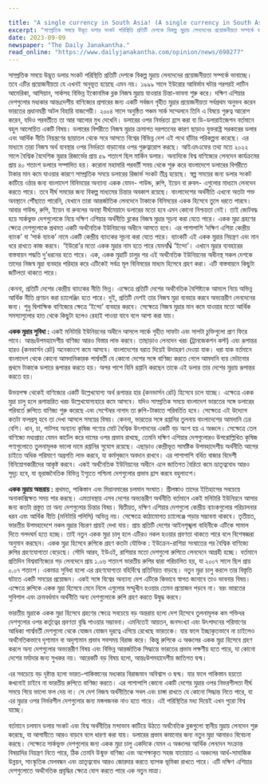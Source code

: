 ```yaml
---

title: "A single currency in South Asia! (A single currency in South Asia!)"
excerpt: "সাম্প্রতিক সময়ে উদ্ভূত ডলার সংকট পরিস্থিতি প্রতিটি দেশকে বিকল্প মুদ্রায় লেনদেনের প্রয়োজনীয়তা সম্পর্কে ভাবাচ্ছে। তবে এটির প্রয়োজনীয়তা যে এখনই অনুভূত হয়েছে এমন নয়।......"
date: 2023-09-09
newspaper: "The Daily Janakantha."
read_online: "https://www.dailyjanakantha.com/opinion/news/698277"
---
```

সাম্প্রতিক সময়ে উদ্ভূত ডলার সংকট পরিস্থিতি প্রতিটি দেশকে বিকল্প মুদ্রায় লেনদেনের প্রয়োজনীয়তা সম্পর্কে ভাবাচ্ছে। তবে এটির প্রয়োজনীয়তা যে এখনই অনুভূত হয়েছে এমন নয়। ১৯৯৯ সালে ইউরোর আবির্ভাব ঘটার পরপরই লাটিন আমেরিকা, আসিয়ান, সার্কসহ বিভিন্ন ইকোনমিক ব্লক নিজস্ব মুদ্রায় যাওয়ার চিন্তা-ভাবনা শুরু করে। দক্ষিণ এশিয়ার দেশগুলোর মধ্যকার আন্তঃদেশীয় বাণিজ্যের প্রসারের জন্য একটি সর্বজন গৃহীত মুদ্রার প্রয়োজনীয়তা সর্বপ্রথম অনুভব করেন ভারতের প্রধানমন্ত্রী অটল বিহারি বাজপেয়ী। ২০০৪ সালে অনুষ্ঠিত পঞ্চম সার্ক সম্মেলনে তিনি এ বিষয়ে গুরুত্ব আরোপ করেন, যদিও পরবর্তীতে তা আর আলোর মুখ দেখেনি।
ডলারের ওপর নির্ভরতা হ্রাস করা বা ডি-ডলারাইজেশন বর্তমানে বহুল আলোচিত একটি বিষয়। ডলারের বিপরীতে নিজস্ব মুদ্রার ক্রমাগত দরপতনের কারণ ছাড়াও যুক্তরাষ্ট্র সরকারের ডলার এবং আর্থিক নীতি নিয়ন্ত্রণের ছায়াতল থেকে সরে আসতে বিশ্বের বিভিন্ন দেশ এই পথে হাঁটার পরিকল্পনা করেছে। এর মাধ্যমে তারা নিজস্ব অর্থ ব্যবস্থার ওপর নির্ভরতা বাড়ানোর ওপর গুরুত্বারোপ করছে। আইএমএফের তথ্য মতে ২০২২ সালে বৈশ্বিক বৈদেশিক মুদ্রার রিজার্ভের প্রায় ৫৯ শতাংশ ছিল মার্কিন ডলার। অন্যদিকে বিশ্ব বাণিজ্যের লেনদেন কার্যক্রমের প্রায় ৪০ শতাংশ ডলারে সম্পাদিত হয়।
করোনা মহামারি পরবর্তী সময় থেকে শুরু করে বাংলাদেশে ডলারের বিপরীতে টাকার মান কমে যাওয়ার কারণে সাম্প্রতিক সময়ে ডলারের রিজার্ভ সংকট তীব্র হয়েছে। স্বল্প সময়ের জন্য ডলার সংকট কাটিয়ে ওঠার জন্য বাংলাদেশ বিনিময়ের অন্যান্য একক যেমন- পাউন্ড, রুপি, ইয়েন বা রুবল- এগুলোর মাধ্যমে লেনদেন করতে পারে। তবে দীর্ঘ সময়ের জন্য বিকল্প মাধ্যমের চিন্তার অবকাশ রয়েছে। বাংলাদেশের অর্থনীতি এখনো অতটা শক্ত অবস্থানে পৌঁছাতে পারেনি, যেখানে তারা আন্তর্জাতিক লেনদেনে টাকাকে বিনিময়ের একক হিসেবে তুলে ধরতে পারবে। আবার পাউন্ড, রুপি, ইয়েন বা রুবলের অবস্থা দীর্ঘমেয়াদে ডলারের মতো হবে এমন কোনো নিশ্চয়তা নেই। তাই জোটবদ্ধ হয়ে সার্কভুক্ত দেশগুলোকে নিয়ে দক্ষিণ এশিয়ার অর্থনীতি ব্লকের নিজস্ব মুদ্রার সূচনা করা যেতে পারে। 
একক মুদ্রা গ্রহণের ক্ষেত্রে দেশগুলোকে প্রথমত একটি অর্থনৈতিক ইউনিয়নের অধীনে আসতে হবে। এর পাশাপাশি ‘দক্ষিণ এশিয়া কেন্দ্রীয় ব্যাংক’ বা ‘সার্ক ব্যাংক’ নামে একটি কেন্দ্রীয় ব্যাংকের সূচনা করা যেতে পারে। ব্যাংকটি এই একক মুদ্রার নিয়ন্ত্রণ এবং মান ধরে রাখতে কাজ করবে। ‘ইউরো’র মতো একক মুদ্রার নাম হতে পারে যেমনÑ ‘ইন্দো’। এখানে মুদ্রার ব্যবহারের বাস্তবায়ন পদ্ধতি দু’ধরনের হতে পারে। এক, একক মুদ্রাটি চালুর পর এই অর্থনৈতিক ইউনিয়নের অধীনস্থ সকল দেশকে তাদের নিজস্ব মুদ্রা ব্যবহার পরিহার করে এটিকেই সর্বত্র মূল বিনিময়ের মাধ্যম হিসেবে গ্রহণ করা। এটি বাস্তবায়নে কিছুটা জটিলতা থাকতে পারে।


কেননা, প্রতিটি দেশের কেন্দ্রীয় ব্যাংকের নীতি ভিন্ন। এক্ষেত্রে প্রতিটি দেশের অর্থনৈতিক বৈশিষ্ট্যকে আমলে নিয়ে অভিন্ন আর্থিক নীতি প্রণয়ন করা চ্যালেঞ্জিং হতে পারে। দুই, প্রতিটি দেশই তার নিজস্ব মুদ্রা ব্যবহার করবে অভ্যন্তরীণ লেনদেনের জন্য। শুধু দ্বিপাক্ষিক বাণিজ্যের ক্ষেত্রে ‘ইন্দো’ ব্যবহার করবে। সেক্ষেত্রে নিজস্ব মুদ্রার মান কমে যাওয়ার মতো আর্থিক সমস্যাগুলোর হাত থেকে কিছুটা হলেও রেহাই পাওয়া যাবে বলে আশা করা যায়। 

**একক মুদ্রার সুবিধা :** একই মনিটারি ইউনিয়নের অধীনে আসলে সার্কে গৃহীত সাফটা এবং সাপটা চুক্তিগুলো প্রাণ ফিরে পাবে। আন্তঃউপমহাদেশীয় বাণিজ্য আরও বিস্তার লাভ করবে। তাছাড়াও লেনদেন খরচ (ট্রানজেকশন কস্ট) এবং রূপান্তর হারও (কনভার্সন রেট) অনেকাংশে কমে আসবে। বাংলাদেশের বরাত দিয়েই উদাহরণ দেওয়া যাক। ধরা যাক বর্তমানে বাংলাদেশ থেকে কোনো আমদানিকারক পার্শ্ববর্তী যে কোনো দেশের সঙ্গে বাণিজ্য করতে গেলে আমদানি ব্যয় মেটানোর প্রথমে টাকাকে ডলারে রূপান্তর করতে হয়। অপর পাশে যিনি রপ্তানি করছেন তাকে এই ডলার তার দেশের মুদ্রায় রূপান্তর করতে হয়।

উভয়পক্ষ থেকেই বাণিজ্যের একটি উল্লেখযোগ্য অর্থ রূপান্তর হার (কনভার্সন রেট) হিসেবে চলে যাচ্ছে। এক্ষেত্রে একক মুদ্রা চালু হলে রূপান্তরিত খরচ উল্লেখযোগ্যহারে কমে আসবে। যদিও সাম্প্রতিক সময়ে বাংলাদেশ ভারতের সঙ্গে ডলারের পরিবর্তে রুপিতে বাণিজ্য শুরু করেছে এবং সেপ্টেম্বর নাগাদ তা রুপি-টাকাতে পরিবর্তিত হবে। সেক্ষেত্রে এই উদ্যোগ কতটা ফলপ্রসূ হবে তা দেখা আসলে সময়ের বিষয়। কেননা, ভারতের সঙ্গে রপ্তানির তুলনায় বাংলাদেশের আমদানি ঢের বেশি। 
ধান, চা, পাটসহ অন্যান্য কৃষিজ পণ্যের মোট বৈশ্বিক উৎপাদনের একটি বড় অংশ হয় এ অঞ্চলে। সেক্ষেত্রে তেল বাণিজ্যে মধ্যপ্রাচ্য যেমন কার্টেল করে দামের ওপর প্রভাব রাখছে, তেমনি দক্ষিণ এশিয়ার দেশগুলোরও উপরোল্লিখিত কৃষিজ পণ্যগুলোতে তুলনামূলক ভালো দামে রপ্তানির সুযোগ রয়েছে। এছাড়াও কেন্দ্রীভূত সামষ্টিক উপমহাদেশীয় অর্থনীতি আগের চাইতে অধিক পরিমাণে অগ্রগতি লাভ করবে, যা কর্মসৃজনে অবদান রাখবে। এর পাশাপাশি বর্ধিত বাজার বিদেশী বিনিয়োগকারীদের আকৃষ্ট করবে। একই অর্থনৈতিক ইউনিয়নের অধীনে এলে জাতিগত বৈরিতা কমে ভ্রাতৃত্ববোধ আরও সুদৃঢ় হবে, যা ভূরাজনৈতিক বিভিন্ন ইস্যুতে পশ্চিমা দেশগুলোর প্রভাব হ্রাস করবে বহুলাংশে। 

**একক মুদ্রায় অন্তরায় :** প্রথমত, পাকিস্তান এবং মিয়ানমারের চলমান সংঘাত। শ্রীলঙ্কাও তাদের ইতিহাসের সবচেয়ে অনাকাক্সিক্ষত সময় পার করছে। এমতাবস্থায় এসব দেশের অভ্যন্তরীণ অর্থনীতি বর্তমানে একই মনিটারি ইউনিয়নে আসার জন্য কতটা প্রস্তুত তা অন্য দেশগুলোর চিন্তার বিষয়। দ্বিতীয়ত, দক্ষিণ এশিয়ার দেশগুলো কেন্দ্রীয় ব্যাংকগুলোর পরিচালনার ধরন এবং আর্থিক নীতি (মনিটারি পলিসি) অভিন্ন নয়। সেক্ষেত্রে কাঠামোগত চ্যালেঞ্জে পড়ার সম্ভাবনা থাকবে। তৃতীয়ত, ভারতীয় উপমহাদেশে নকল মুদ্রার বিচরণ প্রায়ই দেখা যায়। প্রায় প্রতিটি দেশের আইনশৃঙ্খলা বাহিনীকে এটিকে সামাল দিতে গলদঘর্ম হতে হচ্ছে। তাই নতুন একক মুদ্রা চালু হলে এটিরও নকল হওয়ার প্রবণতা থাকতে পারে বলে বিশেষজ্ঞরা অনুমান করছেন।
একক মুদ্রা হিসেবে রুপিকে গ্রহণ কতটা যৌক্তিক : ইউক্রেন-রাশিয়া সংঘাতের পর বৈশ্বিক বাণিজ্যে রুপির গ্রহণযোগ্যতা বেড়েছে। সৌদি আরব, ইউএই, রাশিয়ার মতো দেশগুলো রুপিতে লেনদেনে আগ্রহী হচ্ছে। বর্তমানে প্রতিদিন বিশ্ববাণিজ্যের গড় লেনদেনে প্রায় ১.০৬ শতাংশ ভারতীয় রুপির দ্বারা পরিচালিত হয়, যা ২০০৭ সালে ছিল প্রায় ০.০৭ শতাংশ। একমাত্র সুবিধা হলো এর গ্রহণযোগ্যতা বহির্বিশ্বে প্রতিনিয়ত বাড়ছে। নতুন মুদ্রা চালু করলে তার বিস্তৃতি ঘটাতে একটি সময়ের প্রয়োজন। একই সঙ্গে বিশ্বের অন্যান্য দেশ এটিকে কিভাবে স্বাগত জানাবে তাও ভাবনার বিষয়। এক্ষেত্রে রুপিকে একক মুদ্রা হিসেবে মেনে নিলে এগুলোর সম্মুখীন হওয়ার তেমন প্রয়োজন পড়বে না। বরং ভারতের সুবিশাল এবং ক্রমবর্ধমান অর্থনীতি অন্য দেশগুলোকে রুপি গ্রহণ করতে উদ্বুদ্ধ করবে।

ভারতীয় মুদ্রাকে একক মুদ্রা হিসেবে গ্রহণের ক্ষেত্রে সবচেয়ে বড় অন্তরায় হলো দেশ হিসেবে তুলনামূলক কম শক্তিধর দেশগুলোর ওপর কর্তৃত্বের প্রবণতা বৃদ্ধি পাওয়ার সম্ভাবনা। এমনিতেই আয়তন, জনসংখ্যা এবং উৎপাদনের পরিমাণের আধিক্য পার্শ্ববর্তী দেশগুলো থেকে যোজন যোজন দূরত্বে এগিয়ে রেখেছে ভারতকে। যার ফলে ইচ্ছাকৃতভাবে না চাইলেও অর্থনৈতিকভাবে দৃশ্যমান বা অদৃশ্যমান প্রভাব সবসময় বিরাজ করে। কিন্তু রুপিকে এ অঞ্চলের একক মুদ্রা হিসেবে গ্রহণ করলে অন্য দেশগুলোর অভ্যন্তরীণ বিষয় এবং বিভিন্ন আন্তর্জাতিক সিদ্ধান্তে ভারতের প্রভাব লক্ষণীয় হতে পারে, যা কোনো দেশের মর্যাদার জন্য সুখকর নয়। আরেকটি বড় বিষয় হলো, আন্তঃউপমহাদেশীয় জাতিগত দ্বন্দ্ব।

এর সবচেয়ে বড় দৃষ্টান্ত হলো ভারত-পাকিস্তানের মধ্যকার বিরাজমান অবিশ্বাস ও দ্বন্দ্ব। যার ফলে পাকিস্তান হয়তো কখনোই চাইবে না ভারতীয় রুপিতে বাণিজ্য করতে। এর পাশাপাশি কোনো একটি দেশের মুদ্রার ওপর নিভরশীলতা দীর্ঘ সময়ে গিয়ে ভালো ফল দেয় না। সে দেশ নিজস্ব অর্থনীতিকে সবল এবং চাঙ্গা রাখতে যে কোনো সিদ্ধান্ত নিতে পারে, যা এর মুদ্রার ওপর নির্ভরশীল দেশগুলোর জন্য মঙ্গলজনক নাও হতে পারে। এই পরিস্থিতির মধ্য দিয়েই এখন পুরো বিশ্ব যাচ্ছে।  

বর্তমানে চলমান ডলার সংকট এবং বিশ্ব অর্থনীতির মন্দাভাব কাটিয়ে উঠতে অর্থনৈতিক ব্লকগুলো স্থানীয় মুদ্রায় লেনদেন শুরু করেছে, যা আগামীতে আরও বাড়বে বলে ধারণা করা যায়। ডলারের প্রভাব কমানোর জন্য নতুন মুদ্রা আনারও বিবেচনা করছে। সেক্ষেত্রে সার্কভুক্ত দেশগুলোর জন্য একক মুদ্রা চালু একদিকে যেমন এ অঞ্চলের আর্থিক লেনদেন সংক্রান্ত বিষয়াদির নিয়ন্ত্রণ নিতে পারে, ঠিক তেমনি উন্মুক্ত বাণিজ্য এবং অপেক্ষাকৃত সহজ যাতায়াত এ অঞ্চলের আর্থ-সামাজিক উন্নয়ন, সাংস্কৃতিক মেলবন্ধন এবং ভ্রাতৃত্ববোধ আরও জোরদার করতে ব্যাপক ভূমিকা রাখতে পারে। এটি দক্ষিণ এশিয়ার দেশগুলোতে অর্থনৈতিক প্রবৃদ্ধির ক্ষেত্রে যোগ করতে পারে এক নতুন মাত্রা।
